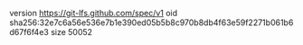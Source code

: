 version https://git-lfs.github.com/spec/v1
oid sha256:32e7c6a56e536e7b1e390ed05b5b8c970b8db4f63e59f2271b061b6d67f6f4e3
size 50052
